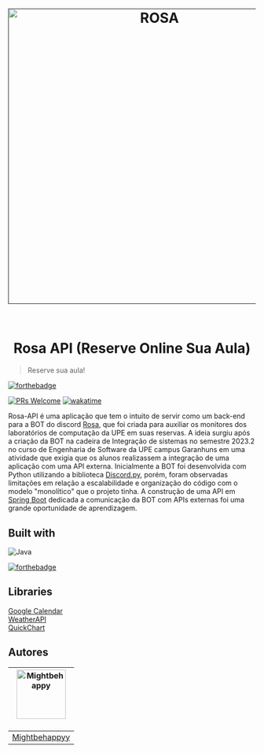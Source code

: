 <h1 align="center">
  <br>
  <a href=""><img src="https://i.imgur.com/didOx0E.png" alt="ROSA" width="600"></a>
  <br>
  <br>
</h1>

<h1 align="center">Rosa API (Reserve Online Sua Aula) </h1>

> Reserve sua aula!

[![forthebadge](https://forthebadge.com/images/badges/built-with-love.svg)](https://forthebadge.com)




[![PRs Welcome](https://img.shields.io/badge/PRs-welcome-brightgreen.svg?style=flat-square)](https://makeapullrequest.com)
[![wakatime](https://wakatime.com/badge/user/018bb0d6-56a3-43d5-85d1-e7b7401fdda3/project/018c4b3a-ef06-4f52-98db-78a1321b0073.svg)](https://wakatime.com/badge/user/018bb0d6-56a3-43d5-85d1-e7b7401fdda3/project/018c4b3a-ef06-4f52-98db-78a1321b0073)

Rosa-API é uma aplicação que tem o 
intuito de servir como um back-end para a BOT do discord 
[Rosa](https://github.com/mightbehappyy/ROSA), que foi criada para auxiliar os monitores
dos laboratórios de computação da UPE em suas reservas. A ideia surgiu após a criação da BOT na cadeira de Integração de 
sistemas no semestre 2023.2 no curso de Engenharia de Software da UPE campus Garanhuns em uma atividade que exigia 
que os alunos realizassem a integração de uma aplicação com uma API externa. Inicialmente 
a BOT foi desenvolvida com Python utilizando a biblioteca [Discord.py](https://discordpy.readthedocs.io/en/stable/), porém,
foram observadas limitações em relação a escalabilidade e organização do código com o modelo "monolítico" que o projeto tinha. 
A construção de uma API em [Spring Boot](https://spring.io/projects/spring-boot) dedicada a comunicação da BOT com APIs externas
foi uma grande oportunidade de aprendizagem. 



## Built with

![Java](https://img.shields.io/badge/java-%23ED8B00.svg?style=for-the-badge&logo=openjdk&logoColor=white)

[![forthebadge](https://img.shields.io/badge/Spring%20Boot-6DB33F.svg?style=for-the-badge&logo=Spring-Boot&logoColor=white)](https://forthebadge.com)
## Libraries
[Google Calendar](https://developers.google.com/calendar/api/quickstart/python?hl=pt-br)  
[WeatherAPI](https://www.weatherapi.com/docs/)  
[QuickChart](https://quickchart.io/documentation/)


## Autores

| <img src="https://avatars.githubusercontent.com/mightbehappyy" width="100px;" alt="Mightbehappy"/><br /><sub><b></b></sub></a><br/> |
|-------------------------------------------------------------------------------------------------------------------------------------|
| [Mightbehappyy](https://github.com/mightbehappyy)                                                                                                                   |                          



